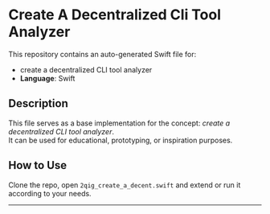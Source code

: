 # Create A Decentralized Cli Tool Analyzer

This repository contains an auto-generated Swift file for:

- create a decentralized CLI tool analyzer
- **Language**: Swift

## Description

This file serves as a base implementation for the concept: *create a decentralized CLI tool analyzer*.  
It can be used for educational, prototyping, or inspiration purposes.

## How to Use

Clone the repo, open `2qig_create_a_decent.swift` and extend or run it according to your needs.

---


